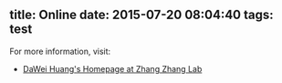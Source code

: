 title: Online
date: 2015-07-20 08:04:40
tags: test
---

For more information, visit:
- [DaWei Huang's Homepage at Zhang Zhang Lab](http://cbb.big.ac.cn/Dawei_Huang)
